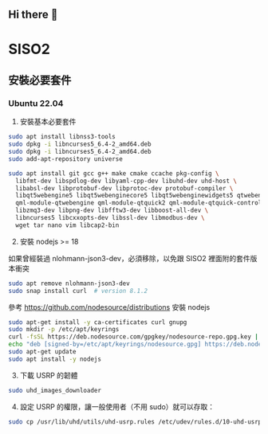 ## Hi there 👋
# SISO2

## 安裝必要套件

### Ubuntu 22.04

1. 安裝基本必要套件
```bash
sudo apt install libnss3-tools
sudo dpkg -i libncurses5_6.4-2_amd64.deb
sudo dpkg -i libncurses5_6.4-2_amd64.deb
sudo add-apt-repository universe

sudo apt install git gcc g++ make cmake ccache pkg-config \
  libfmt-dev libspdlog-dev libyaml-cpp-dev libuhd-dev uhd-host \
  libabsl-dev libprotobuf-dev libprotoc-dev protobuf-compiler \
  libqt5webengine5 libqt5webenginecore5 libqt5webenginewidgets5 qtwebengine5-dev \
  qml-module-qtwebengine qml-module-qtquick2 qml-module-qtquick-controls \
  libzmq3-dev libpng-dev libfftw3-dev libboost-all-dev \
  libncurses5 libcxxopts-dev libssl-dev libmodbus-dev \
  wget tar nano vim libcap2-bin
```

2. 安裝 nodejs >= 18

如果曾經裝過 nlohmann-json3-dev，必須移除，以免跟 SISO2 裡面附的套件版本衝突
```bash
sudo apt remove nlohmann-json3-dev
sudo snap install curl  # version 8.1.2


```
參考 https://github.com/nodesource/distributions 安裝 nodejs
```bash
sudo apt-get install -y ca-certificates curl gnupg
sudo mkdir -p /etc/apt/keyrings
curl -fsSL https://deb.nodesource.com/gpgkey/nodesource-repo.gpg.key | sudo gpg --dearmor -o /etc/apt/keyrings/nodesource.gpg
echo "deb [signed-by=/etc/apt/keyrings/nodesource.gpg] https://deb.nodesource.com/node_20.x nodistro main" | sudo tee /etc/apt/sources.list.d/nodesource.list
sudo apt-get update
sudo apt install -y nodejs
```

3. 下載 USRP 的韌體
```bash
sudo uhd_images_downloader
```

4. 設定 USRP 的權限，讓一般使用者（不用 sudo）就可以存取：
```bash
sudo cp /usr/lib/uhd/utils/uhd-usrp.rules /etc/udev/rules.d/10-uhd-usrp.rules
```

<!--
**ntutcwm/ntutcwm** is a ✨ _special_ ✨ repository because its `README.md` (this file) appears on your GitHub profile.

Here are some ideas to get you started:

- 🔭 I’m currently working on ...
- 🌱 I’m currently learning ...
- 👯 I’m looking to collaborate on ...
- 🤔 I’m looking for help with ...
- 💬 Ask me about ...
- 📫 How to reach me: ...
- 😄 Pronouns: ...
- ⚡ Fun fact: ...
-->
